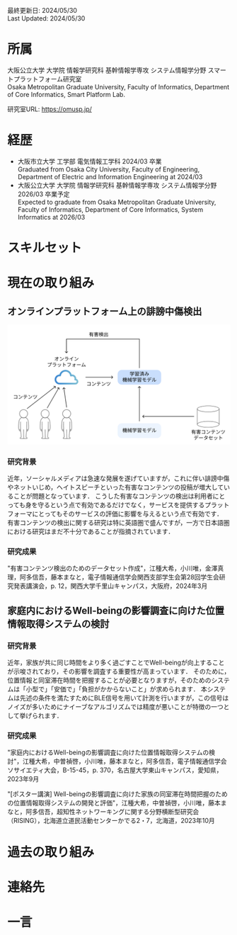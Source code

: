 最終更新日: 2024/05/30  
Last Updated: 2024/05/30


# 所属
大阪公立大学 大学院 情報学研究科 基幹情報学専攻 システム情報学分野 スマートプラットフォーム研究室  
Osaka Metropolitan Graduate University, Faculty of Informatics, Department of Core Informatics, Smart Platform Lab.

研究室URL: https://omusp.jp/


# 経歴
- 大阪市立大学 工学部 電気情報工学科 2024/03 卒業  
  Graduated from Osaka City University, Faculty of Engineering, Department of Electric and Information Engineering at 2024/03 
- 大阪公立大学 大学院 情報学研究科 基幹情報学専攻 システム情報学分野 2026/03 卒業予定  
  Expected to graduate from Osaka Metropolitan Graduate University, Faculty of Informatics, Department of Core Informatics, System Informatics at 2026/03


# スキルセット

# 現在の取り組み
## オンラインプラットフォーム上の誹謗中傷検出
![fig](./figs/my_research_system_architecture_trimed.png)

### 研究背景
近年，ソーシャルメディアは急速な発展を遂げていますが，これに伴い誹謗中傷やネットいじめ，ヘイトスピーチといった有害なコンテンツの投稿が増大していることが問題となっています．
こうした有害なコンテンツの検出は利用者にとっても身を守るという点で有効であるだけでなく，サービスを提供するプラットフォーマにとってもそのサービスの評価に影響を与えるという点で有効です．
有害コンテンツの検出に関する研究は特に英語圏で盛んですが，一方で日本語圏における研究はまだ不十分であることが指摘されています．

### 研究成果
"有害コンテンツ検出のためのデータセット作成"，江種大希，小川唯，金澤真理，阿多信吾，藤本まなと，電子情報通信学会関西支部学生会第28回学生会研究発表講演会，p. 12，関西大学千里山キャンパス，大阪府，2024年3月

## 家庭内におけるWell-beingの影響調査に向けた位置情報取得システムの検討
### 研究背景
近年，家族が共に同じ時間をより多く過ごすことでWell-beingが向上することが示唆されており，その影響を調査する重要性が高まっています．
そのために，位置情報と同室滞在時間を把握することが必要となりますが，そのためのシステムは「小型で」「安価で」「負担がかからないこと」が求められます．
本システムは先述の条件を満たすためにBLE信号を用いて計測を行いますが，この信号はノイズが多いためにナイーブなアルゴリズムでは精度が悪いことが特徴の一つとして挙げられます．

### 研究成果
"家庭内におけるWell-beingの影響調査に向けた位置情報取得システムの検討"，江種大希，中曽禎啓，小川唯，藤本まなと，阿多信吾，電子情報通信学会ソサイエティ大会，B-15-45，p. 370，名古屋大学東山キャンパス，愛知県，2023年9月

"[ポスター講演] Well-beingの影響調査に向けた家族の同室滞在時間把握のための位置情報取得システムの開発と評価"，江種大希，中曽禎啓，小川唯，藤本まなと，阿多信吾，超知性ネットワーキングに関する分野横断型研究会（RISING），北海道立道民活動センターかでる2・7，北海道，2023年10月


# 過去の取り組み

# 連絡先

# 一言


<!--
**Yorozuya-59/Yorozuya-59** is a ✨ _special_ ✨ repository because its `README.md` (this file) appears on your GitHub profile.

Here are some ideas to get you started:

- 🔭 I’m currently working on ...
- 🌱 I’m currently learning ...
- 👯 I’m looking to collaborate on ...
- 🤔 I’m looking for help with ...
- 💬 Ask me about ...
- 📫 How to reach me: ...
- 😄 Pronouns: ...
- ⚡ Fun fact: ...
-->
